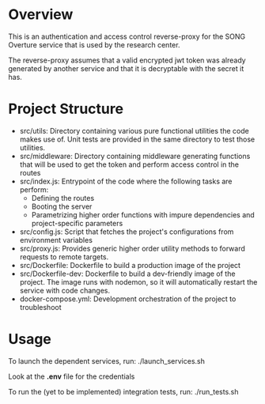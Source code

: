# Overview

This is an authentication and access control reverse-proxy for the SONG Overture service that is used by the research center.

The reverse-proxy assumes that a valid encrypted jwt token was already generated by another service and that it is decryptable with the secret it has.

# Project Structure

- src/utils: Directory containing various pure functional utilities the code makes use of. Unit tests are provided in the same directory to test those utilities.
- src/middleware: Directory containing middleware generating functions that will be used to get the token and perform access control in the routes
- src/index.js: Entrypoint of the code where the following tasks are perform:
  - Defining the routes
  - Booting the server
  - Parametrizing higher order functions with impure dependencies and project-specific parameters
- src/config.js: Script that fetches the project's configurations from        environment variables
- src/proxy.js: Provides generic higher order utility methods to forward requests to remote targets.
- src/Dockerfile: Dockerfile to build a production image of the project
- src/Dockerfile-dev: Dockerfile to build a dev-friendly image of the project. The image runs with nodemon, so it will automatically restart the service with code changes.
- docker-compose.yml: Development orchestration of the project to troubleshoot

# Usage

To launch the dependent services, run: ./launch_services.sh

Look at the **.env** file for the credentials

To run the (yet to be implemented) integration tests, run: ./run_tests.sh